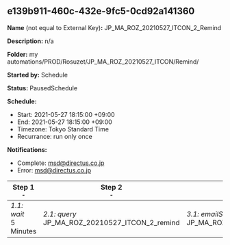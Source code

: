 ## e139b911-460c-432e-9fc5-0cd92a141360

**Name** (not equal to External Key)**:** JP_MA_ROZ_20210527_ITCON_2_Remind

**Description:** n/a

**Folder:** my automations/PROD/Rosuzet/JP_MA_ROZ_20210527_ITCON/Remind/

**Started by:** Schedule

**Status:** PausedSchedule

**Schedule:**

* Start: 2021-05-27 18:15:00 +09:00
* End: 2021-05-27 18:15:00 +09:00
* Timezone: Tokyo Standard Time
* Recurrance: run only once

**Notifications:**

* Complete: msd@directus.co.jp
* Error: msd@directus.co.jp

| Step 1<br>_<small>-</small>_ | Step 2<br>_<small>-</small>_ | Step 3<br>_<small>-</small>_ |
| --- | --- | --- |
| _1.1: wait_<br>5 Minutes | _2.1: query_<br>JP_MA_ROZ_20210527_ITCON_2_remind | _3.1: emailSend_<br>JP_MA_ROZ_20210527_ITCON_2_remind |
